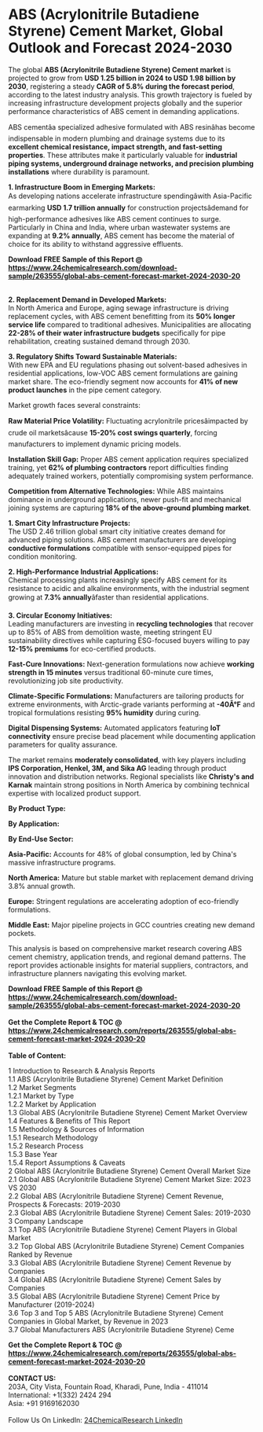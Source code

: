 <h1>ABS (Acrylonitrile Butadiene Styrene) Cement Market, Global Outlook and Forecast 2024-2030</h1><p>The global <strong>ABS (Acrylonitrile Butadiene Styrene) Cement market</strong> is projected to grow from <strong>USD 1.25 billion in 2024 to USD 1.98 billion by 2030</strong>, registering a steady <strong>CAGR of 5.8% during the forecast period</strong>, according to the latest industry analysis. This growth trajectory is fueled by increasing infrastructure development projects globally and the superior performance characteristics of ABS cement in demanding applications.</p><p>ABS cementâa specialized adhesive formulated with ABS resinâhas become indispensable in modern plumbing and drainage systems due to its <strong>excellent chemical resistance, impact strength, and fast-setting properties</strong>. These attributes make it particularly valuable for <strong>industrial piping systems, underground drainage networks, and precision plumbing installations</strong> where durability is paramount.</p><p><strong>1. Infrastructure Boom in Emerging Markets:</strong><br>
As developing nations accelerate infrastructure spendingâwith Asia-Pacific earmarking <strong>USD 1.7 trillion annually</strong> for construction projectsâdemand for high-performance adhesives like ABS cement continues to surge. Particularly in China and India, where urban wastewater systems are expanding at <strong>9.2% annually</strong>, ABS cement has become the material of choice for its ability to withstand aggressive effluents.</p><div><b>Download FREE Sample of this Report @ 
            <a href="https://www.24chemicalresearch.com/download-sample/263555/global-abs-cement-forecast-market-2024-2030-20">
            https://www.24chemicalresearch.com/download-sample/263555/global-abs-cement-forecast-market-2024-2030-20</a></b></div><br><p><strong>2. Replacement Demand in Developed Markets:</strong><br>
In North America and Europe, aging sewage infrastructure is driving replacement cycles, with ABS cement benefitting from its <strong>50% longer service life</strong> compared to traditional adhesives. Municipalities are allocating <strong>22-28% of their water infrastructure budgets</strong> specifically for pipe rehabilitation, creating sustained demand through 2030.</p><p><strong>3. Regulatory Shifts Toward Sustainable Materials:</strong><br>
With new EPA and EU regulations phasing out solvent-based adhesives in residential applications, low-VOC ABS cement formulations are gaining market share. The eco-friendly segment now accounts for <strong>41% of new product launches</strong> in the pipe cement category.</p><p>Market growth faces several constraints:</p><p><strong>Raw Material Price Volatility:</strong> Fluctuating acrylonitrile pricesâimpacted by crude oil marketsâcause <strong>15-20% cost swings quarterly</strong>, forcing manufacturers to implement dynamic pricing models.</p><p><strong>Installation Skill Gap:</strong> Proper ABS cement application requires specialized training, yet <strong>62% of plumbing contractors</strong> report difficulties finding adequately trained workers, potentially compromising system performance.</p><p><strong>Competition from Alternative Technologies:</strong> While ABS maintains dominance in underground applications, newer push-fit and mechanical joining systems are capturing <strong>18% of the above-ground plumbing market</strong>.</p><p><strong>1. Smart City Infrastructure Projects:</strong><br>
The USD 2.46 trillion global smart city initiative creates demand for advanced piping solutions. ABS cement manufacturers are developing <strong>conductive formulations</strong> compatible with sensor-equipped pipes for condition monitoring.</p><p><strong>2. High-Performance Industrial Applications:</strong><br>
Chemical processing plants increasingly specify ABS cement for its resistance to acidic and alkaline environments, with the industrial segment growing at <strong>7.3% annually</strong>âfaster than residential applications.</p><p><strong>3. Circular Economy Initiatives:</strong><br>
Leading manufacturers are investing in <strong>recycling technologies</strong> that recover up to 85% of ABS from demolition waste, meeting stringent EU sustainability directives while capturing ESG-focused buyers willing to pay <strong>12-15% premiums</strong> for eco-certified products.</p><p><strong>Fast-Cure Innovations:</strong> Next-generation formulations now achieve <strong>working strength in 15 minutes</strong> versus traditional 60-minute cure times, revolutionizing job site productivity.</p><p><strong>Climate-Specific Formulations:</strong> Manufacturers are tailoring products for extreme environments, with Arctic-grade variants performing at <strong>-40Â°F</strong> and tropical formulations resisting <strong>95% humidity</strong> during curing.</p><p><strong>Digital Dispensing Systems:</strong> Automated applicators featuring <strong>IoT connectivity</strong> ensure precise bead placement while documenting application parameters for quality assurance.</p><p>The market remains <strong>moderately consolidated</strong>, with key players including <strong>IPS Corporation, Henkel, 3M, and Sika AG</strong> leading through product innovation and distribution networks. Regional specialists like <strong>Christy's and Karnak</strong> maintain strong positions in North America by combining technical expertise with localized product support.</p><p><strong>By Product Type:</strong></p><p><strong>By Application:</strong></p><p><strong>By End-Use Sector:</strong></p><p><strong>Asia-Pacific:</strong> Accounts for 48% of global consumption, led by China's massive infrastructure programs.</p><p><strong>North America:</strong> Mature but stable market with replacement demand driving 3.8% annual growth.</p><p><strong>Europe:</strong> Stringent regulations are accelerating adoption of eco-friendly formulations.</p><p><strong>Middle East:</strong> Major pipeline projects in GCC countries creating new demand pockets.</p><p>This analysis is based on comprehensive market research covering ABS cement chemistry, application trends, and regional demand patterns. The report provides actionable insights for material suppliers, contractors, and infrastructure planners navigating this evolving market.</p><div><b>Download FREE Sample of this Report @ 
            <a href="https://www.24chemicalresearch.com/download-sample/263555/global-abs-cement-forecast-market-2024-2030-20">
            https://www.24chemicalresearch.com/download-sample/263555/global-abs-cement-forecast-market-2024-2030-20</a></b></div><br><div><b>Get the Complete Report & TOC @ 
            <a href="https://www.24chemicalresearch.com/reports/263555/global-abs-cement-forecast-market-2024-2030-20">
            https://www.24chemicalresearch.com/reports/263555/global-abs-cement-forecast-market-2024-2030-20</a></b></div><br>
            <b>Table of Content:</b><p>1 Introduction to Research & Analysis Reports<br />
    1.1 ABS (Acrylonitrile Butadiene Styrene) Cement Market Definition<br />
    1.2 Market Segments<br />
        1.2.1 Market by Type<br />
        1.2.2 Market by Application<br />
    1.3 Global ABS (Acrylonitrile Butadiene Styrene) Cement Market Overview<br />
    1.4 Features & Benefits of This Report<br />
    1.5 Methodology & Sources of Information<br />
        1.5.1 Research Methodology<br />
        1.5.2 Research Process<br />
        1.5.3 Base Year<br />
        1.5.4 Report Assumptions & Caveats<br />
2 Global ABS (Acrylonitrile Butadiene Styrene) Cement Overall Market Size<br />
    2.1 Global ABS (Acrylonitrile Butadiene Styrene) Cement Market Size: 2023 VS 2030<br />
    2.2 Global ABS (Acrylonitrile Butadiene Styrene) Cement Revenue, Prospects & Forecasts: 2019-2030<br />
    2.3 Global ABS (Acrylonitrile Butadiene Styrene) Cement Sales: 2019-2030<br />
3 Company Landscape<br />
    3.1 Top ABS (Acrylonitrile Butadiene Styrene) Cement Players in Global Market<br />
    3.2 Top Global ABS (Acrylonitrile Butadiene Styrene) Cement Companies Ranked by Revenue<br />
    3.3 Global ABS (Acrylonitrile Butadiene Styrene) Cement Revenue by Companies<br />
    3.4 Global ABS (Acrylonitrile Butadiene Styrene) Cement Sales by Companies<br />
    3.5 Global ABS (Acrylonitrile Butadiene Styrene) Cement Price by Manufacturer (2019-2024)<br />
    3.6 Top 3 and Top 5 ABS (Acrylonitrile Butadiene Styrene) Cement Companies in Global Market, by Revenue in 2023<br />
    3.7 Global Manufacturers ABS (Acrylonitrile Butadiene Styrene) Ceme</p><div><b>Get the Complete Report & TOC @ 
            <a href="https://www.24chemicalresearch.com/reports/263555/global-abs-cement-forecast-market-2024-2030-20">
            https://www.24chemicalresearch.com/reports/263555/global-abs-cement-forecast-market-2024-2030-20</a></b></div><br><b>CONTACT US:</b><br>
            203A, City Vista, Fountain Road, Kharadi, Pune, India - 411014<br>
            International: +1(332) 2424 294<br>
            Asia: +91 9169162030 <br><br>
            Follow Us On LinkedIn: <a href="https://www.linkedin.com/company/24chemicalresearch/">24ChemicalResearch LinkedIn</a>